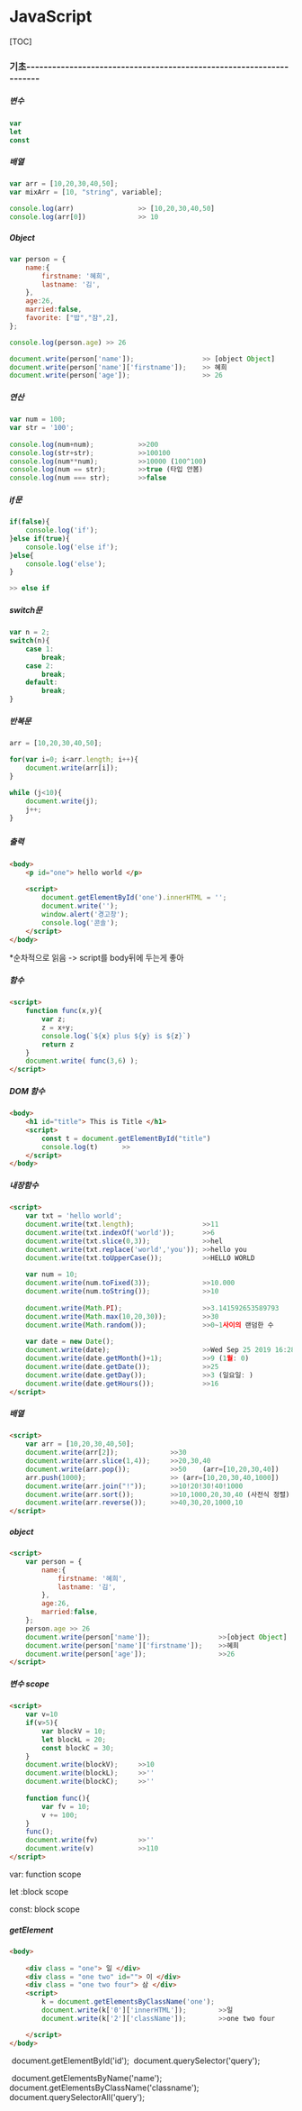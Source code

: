 # JavaScript

[TOC]



### 기초--------------------------------------------------------------------

##### 변수

```javascript
var
let
const
```

##### 배열

```javascript
var arr = [10,20,30,40,50];
var mixArr = [10, "string", variable];

console.log(arr)				>> [10,20,30,40,50]
console.log(arr[0])				>> 10
```

##### Object

```javascript
var person = {
	name:{
		firstname: '혜희',
		lastname: '김',  
	},
	age:26,
	married:false,
    favorite: ["밥","잠",2],
};

console.log(person.age) >> 26

document.write(person['name']);					>> [object Object]
document.write(person['name']['firstname']);	>> 혜희
document.write(person['age']);					>> 26
```



##### 연산

```javascript
var num = 100;
var str = '100';
        
console.log(num+num);			>>200
console.log(str+str);			>>100100
console.log(num**num);			>>10000 (100^100)
console.log(num == str);		>>true (타입 안봄)
console.log(num === str);		>>false
```

##### if문

```javascript
if(false){
	console.log('if');
}else if(true){
	console.log('else if');
}else{
	console.log('else');
}

>> else if
```

##### switch문

```javascript
var n = 2;
switch(n){
    case 1:
        break;
    case 2:
        break;
    default:
        break;
}
```

##### 반복문

```javascript
arr = [10,20,30,40,50];

for(var i=0; i<arr.length; i++){
    document.write(arr[i]);
}
    
while (j<10){
    document.write(j);
    j++;
}
```

##### 







##### 출력

```html
<body>
    <p id="one"> hello world </p>
    
    <script>
		document.getElementById('one').innerHTML = '';
    	document.write('');
    	window.alert('경고창');
    	console.log('콘솔');
	</script>
</body>
```

*순차적으로 읽음 -> script를 body뒤에 두는게 좋아

##### 함수

```html
<script>
	function func(x,y){
        var z;
        z = x+y;
        console.log(`${x} plus ${y} is ${z}`)
        return z
    }
    document.write( func(3,6) );
</script>
```

##### DOM 함수

```html
<body>
	<h1 id="title"> This is Title </h1>
	<script>
		const t = document.getElementById("title")
        console.log(t)		>> 
	</script>
</body>
```

##### 내장함수

```html
<script>
	var txt = 'hello world';
    document.write(txt.length);					>>11
    document.write(txt.indexOf('world'));		>>6
    document.write(txt.slice(0,3));				>>hel
    document.write(txt.replace('world','you'));	>>hello you
    document.write(txt.toUpperCase());			>>HELLO WORLD
    
    var num = 10;
    document.write(num.toFixed(3));				>>10.000
    document.write(num.toString());				>>10
    
    document.write(Math.PI);					>>3.141592653589793
    document.write(Math.max(10,20,30));			>>30
    document.write(Math.random());				>>0~1사이의 랜덤한 수
    
    var date = new Date();
    document.write(date);						>>Wed Sep 25 2019 16:28:10 GMT+0900 (한국 표준시)
    document.write(date.getMonth()+1);			>>9 (1월: 0)
    document.write(date.getDate());				>>25
    document.write(date.getDay());				>>3 (일요일: )
    document.write(date.getHours());			>>16
</script>
```

##### 배열

```html
<script>
    var arr = [10,20,30,40,50];
    document.write(arr[2]);				>>30
    document.write(arr.slice(1,4));		>>20,30,40
    document.write(arr.pop());			>>50	(arr=[10,20,30,40])
    arr.push(1000);						>> (arr=[10,20,30,40,1000])			
    document.write(arr.join("!"));		>>10!20!30!40!1000
    document.write(arr.sort());			>>10,1000,20,30,40 (사전식 정렬)
    document.write(arr.reverse());		>>40,30,20,1000,10
</script>
```

##### object

```html
<script>
	var person = {
        name:{
            firstname: '혜희',
            lastname: '김',  
        },
        age:26,
        married:false,
    };
    person.age >> 26
	document.write(person['name']);					>>[object Object]
    document.write(person['name']['firstname']);	>>혜희
    document.write(person['age']);					>>26
</script>
```

##### 변수 scope

```html
<script>
	var v=10
    if(v>5){
       	var blockV = 10;
    	let blockL = 20;
    	const blockC = 30; 
    }
    document.write(blockV);		>>10
    document.write(blockL);		>>''
    document.write(blockC);		>>''
        
    function func(){
        var fv = 10;
        v += 100;
    }
    func();
    document.write(fv)			>>''
    document.write(v)			>>110
</script>
```

var: function scope

let :block scope

const: block scope

##### getElement

```html
<body>
    
    <div class = "one"> 일 </div>
    <div class = "one two" id=""> 이 </div>
    <div class = "one two four"> 삼 </div>
    <script>
        k = document.getElementsByClassName('one');
        document.write(k['0']['innerHTML']);		>>일
        document.write(k['2']['className']);		>>one two four

    </script>
</body>
```

​	document.getElementById('id');
​    document.querySelector('query');

​    document.getElementsByName('name');
​    document.getElementsByClassName('classname');
​    document.querySelectorAll('query');